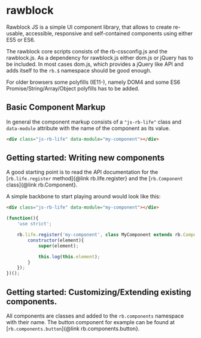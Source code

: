 rawblock
========

Rawblock JS is a simple UI component library, that allows to create re-usable, accessible, responsive and self-contained components using either ES5 or ES6.

The rawblock core scripts consists of the rb-cssconfig.js and the rawblock.js. As a dependency for rawblock.js either dom.js or jQuery has to be included. In most cases dom.js, which provides a jQuery like API and adds itself to the `rb.$` namespace should be good enough.

For older browsers some polyfills (IE11-), namely DOM4 and some ES6 Promise/String/Array/Object polyfills has to be added.


Basic Component Markup
---------

In general the component markup consists of a `"js-rb-life"` class and `data-module` attribute with the name of the component as its value.

```html
<div class="js-rb-life" data-module="my-component"></div>
```

Getting started: Writing new components
---------

A good starting point is to read the API documentation for the [`rb.life.register` method]{@link rb.life.register} and the [`rb.Component` class]{@link rb.Component}.

A simple backbone to start playing around would look like this:

```html
<div class="js-rb-life" data-module="my-component"></div>
```

```js
(function(){
	'use strict';

	rb.life.register('my-component', class MyComponent extends rb.Component {
		constructor(element){
			super(element);

			this.log(this.element);
		}
	});
})();
```

Getting started: Customizing/Extending existing components.
---------

All components are classes and added to the `rb.components` namespace with their name. The button component for example can be found at [`rb.components.button`]{@link rb.components.button}.
